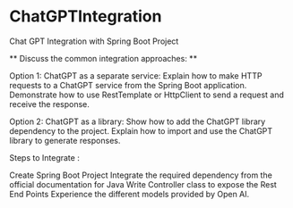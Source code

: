 # ChatGPTIntegration
Chat GPT Integration with Spring Boot Project

** Discuss the common integration approaches: **

Option 1: ChatGPT as a separate service: Explain how to make HTTP requests to a ChatGPT service from the Spring Boot application. Demonstrate how to use RestTemplate or HttpClient to send a request and receive the response.

Option 2: ChatGPT as a library: Show how to add the ChatGPT library dependency to the project. Explain how to import and use the ChatGPT library to generate responses.

Steps to Integrate :

Create Spring Boot Project
Integrate the required dependency from the official documentation for Java
Write Controller class to expose the Rest End Points
Experience the different models provided by Open AI.

